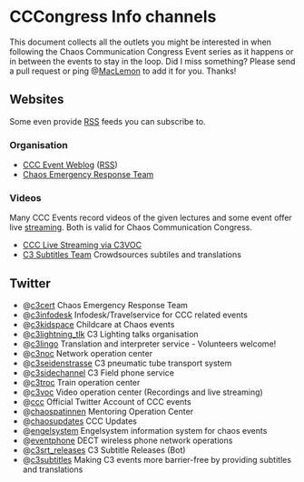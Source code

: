 # CCCongress Info channels
This document collects all the outlets you might be interested in when following the Chaos Communication Congress Event series as it happens or in between the events to stay in the loop.
Did I miss something? Please send a pull request or ping @[MacLemon] to add it for you. Thanks!

## Websites
Some even provide [RSS] feeds you can subscribe to.


### Organisation
- [CCC Event Weblog](https://events.ccc.de/) ([RSS](https://events.ccc.de/feed/))
- [Chaos Emergency Response Team](https://cert.ccc.de/)


### Videos
Many CCC Events record videos of the given lectures and some event offer live [streaming]. Both is valid for Chaos Communication Congress.

- [CCC Live Streaming via C3VOC](https://streaming.media.ccc.de/)
- [C3 Subtitles Team](https://c3subtitles.de/) Crowdsources subtiles and translations


## Twitter
- @[c3cert] Chaos Emergency Response Team
- @[c3infodesk] Infodesk/Travelservice for CCC related events
- @[c3kidspace] Childcare at Chaos events
- @[c3lightning_tlk] C3 Lighting talks organisation
- @[c3lingo] Translation and interpreter service - Volunteers welcome!
- @[c3noc] Network operation center
- @[c3seidenstrasse] C3 pneumatic tube transport system
- @[c3sidechannel] C3 Field phone service
- @[c3troc] Train operation center
- @[c3voc] Video operation center (Recordings and live streaming)
- @[ccc] Official Twitter Account of CCC events
- @[chaospatinnen] Mentoring Operation Center
- @[chaosupdates] CCC Updates
- @[engelsystem] Engelsystem information system for chaos events
- @[eventphone] DECT wireless phone network operations
- @[c3srt_releases] C3 Subtitle Releases (Bot)
- @[c3subtitles] Making C3 events more barrier-free by providing subtitles and translations


[RSS]:https://en.wikipedia.org/wiki/Rss "Wikipedia: RSS"
[Streaming]:https://streaming.media.ccc.de/ "C3VOC Streaming - LIVE!"

[c3cert]:https://twitter.com/c3cert "Chaos Emergency Response Team"
[c3infodesk]:https://twitter.com/c3infodesk "Infodesk/Travelservice for CCC related events"
[c3kidspace]:https://twitter.com/c3kidspace "C3 Kidspace"
[c3lightning_tlk]:https://twitter.com/c3lightning_tlk "C3 lightning talks organisation"
[c3lingo]:https://twitter.com/c3lingo "Translation and interpreter service"
[c3noc]:https://twitter.com/c3noc "C3 network operation center"
[c3seidenstrasse]:https://twitter.com/c3seidenstrasse "C3 pneumatic tube transport system"
[c3sidechannel]:https://twitter.com/c3sidechannel "C3 field phone service"
[c3troc]:https://twitter.com/c3troc "C3 Train operation center"
[c3voc]:https://twitter.com/c3voc "C3 video operation center"
[ccc]:https://twitter.com/ccc "Official Twitter Account of CCC events"
[chaospatinnen]:https://twitter.com/chaospatinnen "Mentoring Operation Center"
[chaosupdates]:https://twitter.com/chaosupdates "CCC Updates"
[engelsystem]:https://twitter.com/engelsystem "Engelsystem information system for chaos events"
[eventphone]:https://twitter.com/eventphone "DECT wireless phone network operations"
[c3srt_releases]:https://twitter.com/c3srt_releases "C3 Subtitles Release Info (Bot)"
[c3subtitles]:https://twitter.com/c3subtitles "Making C3 events more barrier-free by providing subtitles and translations"


[MacLemon]:https://twitter.com/MacLemon "MacLemon"
